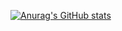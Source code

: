 [![Anurag's GitHub stats](https://github-readme-stats.vercel.app/api?username=cdunku)](https://github.com/anuraghazra/github-readme-stats)